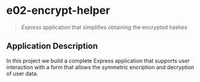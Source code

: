 # e02-encrypt-helper
> *Express* application that simplifies obtaining the encrypted hashes

## Application Description

In this project we build a complete Express application that supports user interaction with a form that allows the symmetric encription and decryption of user data.

